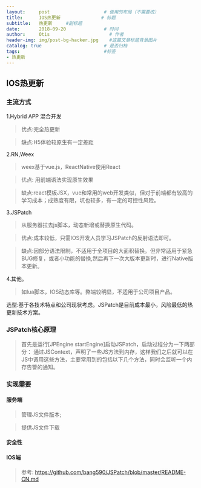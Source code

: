 ```yaml
---
layout:     post                    # 使用的布局（不需要改）
title:      IOS热更新               # 标题 
subtitle:   热更新     #副标题
date:       2018-09-20              # 时间
author:     Otis                      # 作者
header-img: img/post-bg-hacker.jpg    #这篇文章标题背景图片
catalog: true                       # 是否归档
tags:                               #标签
- 热更新
---
```


## IOS热更新 
### 主流方式
1.Hybrid APP 混合开发 
>优点:完全热更新

>缺点:H5体验较原生有一定差距

2.RN,Weex
> weex基于vue.js，ReactNative使用React

>优点: 用前端语法实现原生效果

>缺点:react模板JSX，vue和常用的web开发类似，但对于前端都有较高的学习成本；成熟度有限，坑也较多，有一定的可控性风险。

3.JSPatch
>从服务器拉去js脚本，动态新增或替换原生代码。

>优点:成本较低，只需IOS开发人员学习JSPatch的反射语法即可。

>缺点:因部分语法限制，不适用于全项目的大面积替换。但非常适用于紧急BUG修复，或者小功能的替换,然后再下一次大版本更新时，进行Native版本更新。

4.其他。
>如lua脚本，IOS动态库等。弊端较明显，不适用于公司项目产品。

选型:基于各技术特点和公司现状考虑。JSPatch是目前成本最小，风险最低的热更新技术方案。


### JSPatch核心原理
> 首先是运行[JPEngine startEngine]启动JSPatch，启动过程分为一下两部分：
    通过JSContext，声明了一些JS方法到内存，这样我们之后就可以在JS中调用这些方法，主要常用到的包括以下几个方法，同时会监听一个内存告警的通知。

### 实现需要
#### 服务端
>管理JS文件版本;

>提供JS文件下载

#### 安全性
> 

#### IOS端



> 参考:
https://github.com/bang590/JSPatch/blob/master/README-CN.md


